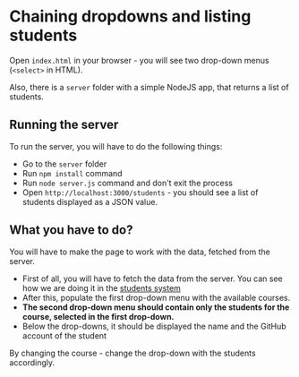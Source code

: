 # Chaining dropdowns and listing students

Open `index.html` in your browser - you will see two drop-down menus (`<select>` in HTML).

Also, there is a `server` folder with a simple NodeJS app, that returns a list of students.

## Running the server

To run the server, you will have to do the following things:

* Go to the `server` folder
* Run `npm install` command
* Run `node server.js` command and don't exit the process
* Open `http://localhost:3000/students` - you should see a list of students displayed as a JSON value.

## What you have to do?

You will have to make the page to work with the data, fetched from the server.

* First of all, you will have to fetch the data from the server. You can see how we are doing it in the [students system](https://github.com/HackBulgaria/Frontend-JavaScript-1/blob/master/week1/3-Students-System/client/app.js#L6)
* After this, populate the first drop-down menu with the available courses.
* __The second drop-down menu should contain only the students for the course, selected in the first drop-down.__
* Below the drop-downs, it should be displayed the name and the GitHub account of the student

By changing the course - change the drop-down with the students accordingly.
